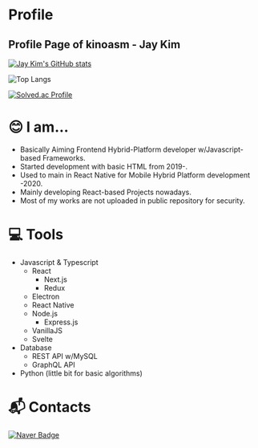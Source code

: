 # Profile

## Profile Page of kinoasm - Jay Kim

[![Jay Kim's GitHub stats](https://github-readme-stats.vercel.app/api?username=kinoasm&theme=onedark)](https://github.com/kinoasm/github-readme-stats)

![Top Langs](https://github-readme-stats.vercel.app/api/top-langs/?username=kinoasm&layout=compact&theme=onedark)

[![Solved.ac Profile](http://mazassumnida.wtf/api/v2/generate_badge?boj=crayonpie1)](https://solved.ac/crayonpie1/)

# :blush: I am... 

  - Basically Aiming Frontend Hybrid-Platform developer w/Javascript-based Frameworks.
  - Started development with basic HTML from 2019-.
  - Used to main in React Native for Mobile Hybrid Platform development -2020.
  - Mainly developing React-based Projects nowadays.
  - Most of my works are not uploaded in public repository for security.

# :computer: Tools

  - Javascript & Typescript
    - React
      - Next.js
      - Redux
    - Electron
    - React Native
    - Node.js
      - Express.js
    - VanillaJS
    - Svelte
  - Database
    - REST API w/MySQL
    - GraphQL API
  - Python (little bit for basic algorithms)

# :mailbox_with_mail: Contacts

[![Naver Badge](https://img.shields.io/badge/Naver-03C75A?style=flat-square&logo=Naver&logoColor=white&link=mailto:jykim1211@naver.com)](mailto:jykim1211@naver.com)
